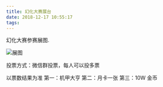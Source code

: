 ```yaml
---
title: 幻化大赛展台
date: 2018-12-17 10:55:17
tags:
---
```


幻化大赛参赛展图.   

![展图](http://cdn.get-on.cn/%E5%B9%BB%E5%8C%96%E5%B1%95%E5%9B%BE.jpg)

投票方式：微信群投票，每人可以投多票

以票数结果为准
第一：机甲大亨
第二：月卡一张
第三：10W 金币